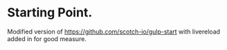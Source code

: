 # Starting Point.

Modified version of https://github.com/scotch-io/gulp-start with livereload added in for good measure.